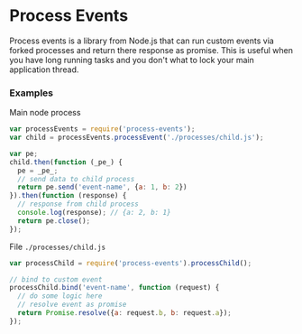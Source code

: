 # Process Events

Process events is a library from Node.js that can run custom events via forked processes and return there response as promise. 
This is useful when you have long running tasks and you don't what to lock your main application thread. 

### Examples

Main node process
```javascript
var processEvents = require('process-events');
var child = processEvents.processEvent('./processes/child.js');

var pe;
child.then(function (_pe_) {
  pe = _pe_;
  // send data to child process
  return pe.send('event-name', {a: 1, b: 2})
}).then(function (response) {
  // response from child process
  console.log(response); // {a: 2, b: 1}
  return pe.close();
});
```

File `./processes/child.js`
```javascript
var processChild = require('process-events').processChild();

// bind to custom event
processChild.bind('event-name', function (request) {
  // do some logic here
  // resolve event as promise
  return Promise.resolve({a: request.b, b: request.a});
});
```
